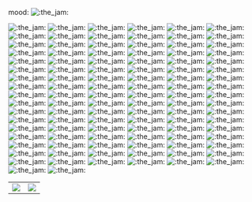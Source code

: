 mood: ![:the_jam:](https://cdn.discordapp.com/emojis/745354525958996138.gif?v=1) 


![:the_jam:](https://cdn.discordapp.com/emojis/745354525958996138.gif?v=1) ![:the_jam:](https://cdn.discordapp.com/emojis/745354525958996138.gif?v=1) ![:the_jam:](https://cdn.discordapp.com/emojis/745354525958996138.gif?v=1) ![:the_jam:](https://cdn.discordapp.com/emojis/745354525958996138.gif?v=1) ![:the_jam:](https://cdn.discordapp.com/emojis/745354525958996138.gif?v=1) ![:the_jam:](https://cdn.discordapp.com/emojis/745354525958996138.gif?v=1) ![:the_jam:](https://cdn.discordapp.com/emojis/745354525958996138.gif?v=1) ![:the_jam:](https://cdn.discordapp.com/emojis/745354525958996138.gif?v=1) ![:the_jam:](https://cdn.discordapp.com/emojis/745354525958996138.gif?v=1) ![:the_jam:](https://cdn.discordapp.com/emojis/745354525958996138.gif?v=1) ![:the_jam:](https://cdn.discordapp.com/emojis/745354525958996138.gif?v=1) ![:the_jam:](https://cdn.discordapp.com/emojis/745354525958996138.gif?v=1) ![:the_jam:](https://cdn.discordapp.com/emojis/745354525958996138.gif?v=1) ![:the_jam:](https://cdn.discordapp.com/emojis/745354525958996138.gif?v=1) ![:the_jam:](https://cdn.discordapp.com/emojis/745354525958996138.gif?v=1) ![:the_jam:](https://cdn.discordapp.com/emojis/745354525958996138.gif?v=1) ![:the_jam:](https://cdn.discordapp.com/emojis/745354525958996138.gif?v=1) ![:the_jam:](https://cdn.discordapp.com/emojis/745354525958996138.gif?v=1) ![:the_jam:](https://cdn.discordapp.com/emojis/745354525958996138.gif?v=1) ![:the_jam:](https://cdn.discordapp.com/emojis/745354525958996138.gif?v=1) ![:the_jam:](https://cdn.discordapp.com/emojis/745354525958996138.gif?v=1) ![:the_jam:](https://cdn.discordapp.com/emojis/745354525958996138.gif?v=1) ![:the_jam:](https://cdn.discordapp.com/emojis/745354525958996138.gif?v=1) ![:the_jam:](https://cdn.discordapp.com/emojis/745354525958996138.gif?v=1) ![:the_jam:](https://cdn.discordapp.com/emojis/745354525958996138.gif?v=1) ![:the_jam:](https://cdn.discordapp.com/emojis/745354525958996138.gif?v=1) ![:the_jam:](https://cdn.discordapp.com/emojis/745354525958996138.gif?v=1) ![:the_jam:](https://cdn.discordapp.com/emojis/745354525958996138.gif?v=1) ![:the_jam:](https://cdn.discordapp.com/emojis/745354525958996138.gif?v=1) ![:the_jam:](https://cdn.discordapp.com/emojis/745354525958996138.gif?v=1) ![:the_jam:](https://cdn.discordapp.com/emojis/745354525958996138.gif?v=1) ![:the_jam:](https://cdn.discordapp.com/emojis/745354525958996138.gif?v=1) ![:the_jam:](https://cdn.discordapp.com/emojis/745354525958996138.gif?v=1) ![:the_jam:](https://cdn.discordapp.com/emojis/745354525958996138.gif?v=1) ![:the_jam:](https://cdn.discordapp.com/emojis/745354525958996138.gif?v=1) ![:the_jam:](https://cdn.discordapp.com/emojis/745354525958996138.gif?v=1) ![:the_jam:](https://cdn.discordapp.com/emojis/745354525958996138.gif?v=1) ![:the_jam:](https://cdn.discordapp.com/emojis/745354525958996138.gif?v=1) ![:the_jam:](https://cdn.discordapp.com/emojis/745354525958996138.gif?v=1) ![:the_jam:](https://cdn.discordapp.com/emojis/745354525958996138.gif?v=1) ![:the_jam:](https://cdn.discordapp.com/emojis/745354525958996138.gif?v=1) ![:the_jam:](https://cdn.discordapp.com/emojis/745354525958996138.gif?v=1) ![:the_jam:](https://cdn.discordapp.com/emojis/745354525958996138.gif?v=1) ![:the_jam:](https://cdn.discordapp.com/emojis/745354525958996138.gif?v=1) ![:the_jam:](https://cdn.discordapp.com/emojis/745354525958996138.gif?v=1) ![:the_jam:](https://cdn.discordapp.com/emojis/745354525958996138.gif?v=1) ![:the_jam:](https://cdn.discordapp.com/emojis/745354525958996138.gif?v=1) ![:the_jam:](https://cdn.discordapp.com/emojis/745354525958996138.gif?v=1) ![:the_jam:](https://cdn.discordapp.com/emojis/745354525958996138.gif?v=1) ![:the_jam:](https://cdn.discordapp.com/emojis/745354525958996138.gif?v=1) ![:the_jam:](https://cdn.discordapp.com/emojis/745354525958996138.gif?v=1) ![:the_jam:](https://cdn.discordapp.com/emojis/745354525958996138.gif?v=1) ![:the_jam:](https://cdn.discordapp.com/emojis/745354525958996138.gif?v=1) ![:the_jam:](https://cdn.discordapp.com/emojis/745354525958996138.gif?v=1) ![:the_jam:](https://cdn.discordapp.com/emojis/745354525958996138.gif?v=1) ![:the_jam:](https://cdn.discordapp.com/emojis/745354525958996138.gif?v=1) ![:the_jam:](https://cdn.discordapp.com/emojis/745354525958996138.gif?v=1) ![:the_jam:](https://cdn.discordapp.com/emojis/745354525958996138.gif?v=1) ![:the_jam:](https://cdn.discordapp.com/emojis/745354525958996138.gif?v=1) ![:the_jam:](https://cdn.discordapp.com/emojis/745354525958996138.gif?v=1) ![:the_jam:](https://cdn.discordapp.com/emojis/745354525958996138.gif?v=1) ![:the_jam:](https://cdn.discordapp.com/emojis/745354525958996138.gif?v=1) ![:the_jam:](https://cdn.discordapp.com/emojis/745354525958996138.gif?v=1) ![:the_jam:](https://cdn.discordapp.com/emojis/745354525958996138.gif?v=1) ![:the_jam:](https://cdn.discordapp.com/emojis/745354525958996138.gif?v=1) ![:the_jam:](https://cdn.discordapp.com/emojis/745354525958996138.gif?v=1) ![:the_jam:](https://cdn.discordapp.com/emojis/745354525958996138.gif?v=1) ![:the_jam:](https://cdn.discordapp.com/emojis/745354525958996138.gif?v=1) ![:the_jam:](https://cdn.discordapp.com/emojis/745354525958996138.gif?v=1) ![:the_jam:](https://cdn.discordapp.com/emojis/745354525958996138.gif?v=1) ![:the_jam:](https://cdn.discordapp.com/emojis/745354525958996138.gif?v=1) ![:the_jam:](https://cdn.discordapp.com/emojis/745354525958996138.gif?v=1) ![:the_jam:](https://cdn.discordapp.com/emojis/745354525958996138.gif?v=1) ![:the_jam:](https://cdn.discordapp.com/emojis/745354525958996138.gif?v=1) ![:the_jam:](https://cdn.discordapp.com/emojis/745354525958996138.gif?v=1) ![:the_jam:](https://cdn.discordapp.com/emojis/745354525958996138.gif?v=1) ![:the_jam:](https://cdn.discordapp.com/emojis/745354525958996138.gif?v=1) ![:the_jam:](https://cdn.discordapp.com/emojis/745354525958996138.gif?v=1) ![:the_jam:](https://cdn.discordapp.com/emojis/745354525958996138.gif?v=1) ![:the_jam:](https://cdn.discordapp.com/emojis/745354525958996138.gif?v=1) ![:the_jam:](https://cdn.discordapp.com/emojis/745354525958996138.gif?v=1) ![:the_jam:](https://cdn.discordapp.com/emojis/745354525958996138.gif?v=1) ![:the_jam:](https://cdn.discordapp.com/emojis/745354525958996138.gif?v=1) ![:the_jam:](https://cdn.discordapp.com/emojis/745354525958996138.gif?v=1) ![:the_jam:](https://cdn.discordapp.com/emojis/745354525958996138.gif?v=1) ![:the_jam:](https://cdn.discordapp.com/emojis/745354525958996138.gif?v=1) ![:the_jam:](https://cdn.discordapp.com/emojis/745354525958996138.gif?v=1) ![:the_jam:](https://cdn.discordapp.com/emojis/745354525958996138.gif?v=1) ![:the_jam:](https://cdn.discordapp.com/emojis/745354525958996138.gif?v=1) ![:the_jam:](https://cdn.discordapp.com/emojis/745354525958996138.gif?v=1) ![:the_jam:](https://cdn.discordapp.com/emojis/745354525958996138.gif?v=1) ![:the_jam:](https://cdn.discordapp.com/emojis/745354525958996138.gif?v=1) ![:the_jam:](https://cdn.discordapp.com/emojis/745354525958996138.gif?v=1) ![:the_jam:](https://cdn.discordapp.com/emojis/745354525958996138.gif?v=1) ![:the_jam:](https://cdn.discordapp.com/emojis/745354525958996138.gif?v=1) ![:the_jam:](https://cdn.discordapp.com/emojis/745354525958996138.gif?v=1) ![:the_jam:](https://cdn.discordapp.com/emojis/745354525958996138.gif?v=1) ![:the_jam:](https://cdn.discordapp.com/emojis/745354525958996138.gif?v=1) ![:the_jam:](https://cdn.discordapp.com/emojis/745354525958996138.gif?v=1) ![:the_jam:](https://cdn.discordapp.com/emojis/745354525958996138.gif?v=1) ![:the_jam:](https://cdn.discordapp.com/emojis/745354525958996138.gif?v=1) ![:the_jam:](https://cdn.discordapp.com/emojis/745354525958996138.gif?v=1) ![:the_jam:](https://cdn.discordapp.com/emojis/745354525958996138.gif?v=1) ![:the_jam:](https://cdn.discordapp.com/emojis/745354525958996138.gif?v=1) 

<table>
  <tr>
    <td align="center" style="padding=0;width=50%;">
      <img align="center" style="padding=0;" src="https://github-readme-stats.vercel.app/api/?username=catcosmicice&layout=compact&show_icons=true&title_color=4F8CC9&text_color=9f9f9f&bg_color=00000000&hide_border=true&icon_color=00000000&count_private=true" />
    </td>
    <td align="center" style="padding=0;width=50%;">
      <img align="center" style="padding=0;" src="https://github-readme-stats.quantumlytangled.vercel.app/api/top-langs/?username=catcosmicice&layout=compact&show_icons=true&title_color=4F8CC9&text_color=9f9f9f&bg_color=00000000&hide_border=true&icon_color=00000000&count_private=true" />
    </td>
  </tr>
</table>
